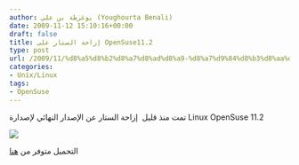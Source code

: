 ```yaml
---
author: يوغرطة بن علي (Youghourta Benali)
date: 2009-11-12 15:10:16+00:00
draft: false
title: إزاحة الستار على OpenSuse11.2
type: post
url: /2009/11/%d8%a5%d8%b2%d8%a7%d8%ad%d8%a9-%d8%a7%d9%84%d8%b3%d8%aa%d8%a7%d8%b1-%d8%b9%d9%84%d9%89-opensuse11-2/
categories:
- Unix/Linux
tags:
- OpenSuse
---
```


تمت منذ قليل  إزاحة الستار عن الإصدار النهائي لإصدارة Linux OpenSuse 11.2

![](http://counter.opensuse.org/11.2/medium.en.png)


التحميل متوفر من [هنا](http://software.opensuse.org/112/en)
